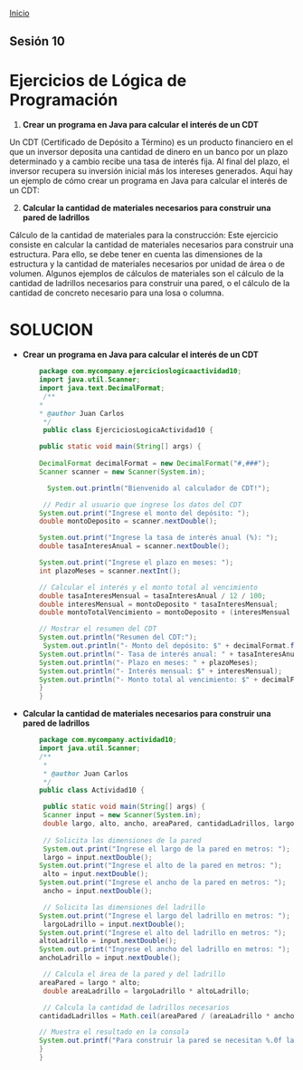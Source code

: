 <!-- No borrar o modificar -->
[Inicio](./index.md)

## Sesión 10 


<!-- Su documentación aquí -->




# **Ejercicios de Lógica de Programación**

1. **Crear un programa en Java para calcular el interés de un CDT**

Un CDT (Certificado de Depósito a Término) es un producto financiero en el que un inversor deposita una cantidad de dinero en un banco por un plazo determinado y a cambio recibe una tasa de interés fija. Al final del plazo, el inversor recupera su inversión inicial más los intereses generados. Aquí hay un ejemplo de cómo crear un programa en Java para calcular el interés de un CDT:

2. **Calcular la cantidad de materiales necesarios para construir una pared de ladrillos**

Cálculo de la cantidad de materiales para la construcción: Este ejercicio consiste en calcular la cantidad de materiales necesarios para construir una estructura. Para ello, se debe tener en cuenta las dimensiones de la estructura y la cantidad de materiales necesarios por unidad de área o de volumen. Algunos ejemplos de cálculos de materiales son el cálculo de la cantidad de ladrillos necesarios para construir una pared, o el cálculo de la cantidad de concreto necesario para una losa o columna.


# SOLUCION

- **Crear un programa en Java para calcular el interés de un CDT**


     ```java
         package com.mycompany.ejercicioslogicaactividad10;
         import java.util.Scanner;
         import java.text.DecimalFormat;
          /**
         *
         * @author Juan Carlos
          */
          public class EjerciciosLogicaActividad10 {

         public static void main(String[] args) {
      
         DecimalFormat decimalFormat = new DecimalFormat("#,###");
         Scanner scanner = new Scanner(System.in);

           System.out.println("Bienvenido al calculador de CDT!");

          // Pedir al usuario que ingrese los datos del CDT
         System.out.print("Ingrese el monto del depósito: ");
         double montoDeposito = scanner.nextDouble();

         System.out.print("Ingrese la tasa de interés anual (%): ");
         double tasaInteresAnual = scanner.nextDouble();

         System.out.print("Ingrese el plazo en meses: ");
         int plazoMeses = scanner.nextInt();

         // Calcular el interés y el monto total al vencimiento
         double tasaInteresMensual = tasaInteresAnual / 12 / 100;
         double interesMensual = montoDeposito * tasaInteresMensual;
         double montoTotalVencimiento = montoDeposito + (interesMensual * plazoMeses);

         // Mostrar el resumen del CDT
         System.out.println("Resumen del CDT:");
          System.out.println("- Monto del depósito: $" + decimalFormat.format(montoDeposito));
         System.out.println("- Tasa de interés anual: " + tasaInteresAnual + "%");
         System.out.println("- Plazo en meses: " + plazoMeses);
         System.out.println("- Interés mensual: $" + interesMensual);
         System.out.println("- Monto total al vencimiento: $" + decimalFormat.format(montoTotalVencimiento));
         }
         }
     ```



- **Calcular la cantidad de materiales necesarios para construir una pared de ladrillos**

     ```java
         package com.mycompany.actividad10;
         import java.util.Scanner;
         /**
          *
          * @author Juan Carlos
          */
         public class Actividad10 {

          public static void main(String[] args) {
          Scanner input = new Scanner(System.in);
          double largo, alto, ancho, areaPared, cantidadLadrillos, largoLadrillo, altoLadrillo, anchoLadrillo;
      
          // Solicita las dimensiones de la pared
          System.out.print("Ingrese el largo de la pared en metros: ");
          largo = input.nextDouble();
         System.out.print("Ingrese el alto de la pared en metros: ");
          alto = input.nextDouble();
         System.out.print("Ingrese el ancho de la pared en metros: ");
          ancho = input.nextDouble();

          // Solicita las dimensiones del ladrillo
         System.out.print("Ingrese el largo del ladrillo en metros: ");
          largoLadrillo = input.nextDouble();
         System.out.print("Ingrese el alto del ladrillo en metros: ");
         altoLadrillo = input.nextDouble();
         System.out.print("Ingrese el ancho del ladrillo en metros: ");
         anchoLadrillo = input.nextDouble();

          // Calcula el área de la pared y del ladrillo
         areaPared = largo * alto;
          double areaLadrillo = largoLadrillo * altoLadrillo;

          // Calcula la cantidad de ladrillos necesarios
         cantidadLadrillos = Math.ceil(areaPared / (areaLadrillo * ancho / anchoLadrillo));

         // Muestra el resultado en la consola
         System.out.printf("Para construir la pared se necesitan %.0f ladrillos.", cantidadLadrillos);
         } 
         }
     ```